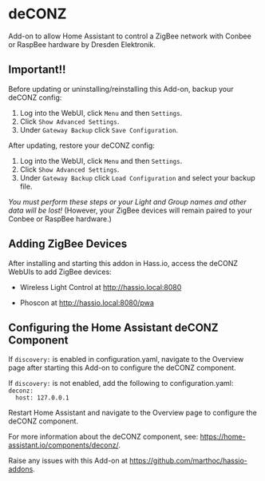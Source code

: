 # deCONZ

Add-on to allow Home Assistant to control a ZigBee network with Conbee or RaspBee hardware by Dresden Elektronik.

## Important!!

Before updating or uninstalling/reinstalling this Add-on, backup your deCONZ config:  
1. Log into the WebUI, click `Menu` and then `Settings`.  
2. Click `Show Advanced Settings`.  
3. Under `Gateway Backup` click `Save Configuration`.  

After updating, restore your deCONZ config:  
1. Log into the WebUI, click `Menu` and then `Settings`.  
2. Click `Show Advanced Settings`.  
3. Under `Gateway Backup` click `Load Configuration` and select your backup file.  

_You must perform these steps or your Light and Group names and other data will be lost!_ (However, your ZigBee devices will remain paired to your Conbee or RaspBee hardware.)

## Adding ZigBee Devices

After installing and starting this addon in Hass.io, access the deCONZ WebUIs to add ZigBee devices:

- Wireless Light Control at http://hassio.local:8080

- Phoscon at http://hassio.local:8080/pwa

## Configuring the Home Assistant deCONZ Component

If `discovery:` is enabled in configuration.yaml, navigate to the Overview page after starting this Add-on to configure the deCONZ component.

If `discovery:` is not enabled, add the following to configuration.yaml:  
`deconz:`  
`  host: 127.0.0.1`  

Restart Home Assistant and navigate to the Overview page to configure the deCONZ component.

For more information about the deCONZ component, see: https://home-assistant.io/components/deconz/.

Raise any issues with this Add-on at https://github.com/marthoc/hassio-addons.
